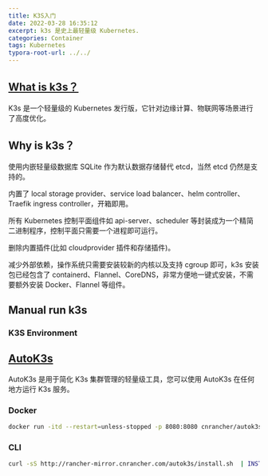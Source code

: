 ```yaml
---
title: K3S入门
date: 2022-03-28 16:35:12
excerpt: k3s 是史上最轻量级 Kubernetes.
categories: Container
tags: Kubernetes
typora-root-url: ../../
---
```


## [What is k3s？](https://docs.rancher.cn/docs/k3s/_index)

K3s 是一个轻量级的 Kubernetes 发行版，它针对边缘计算、物联网等场景进行了高度优化。

## Why is k3s？

使用内嵌轻量级数据库 SQLite 作为默认数据存储替代 etcd，当然 etcd 仍然是支持的。

内置了 local storage provider、service load balancer、helm controller、Traefik ingress controller，开箱即用。

所有 Kubernetes 控制平面组件如 api-server、scheduler 等封装成为一个精简二进制程序，控制平面只需要一个进程即可运行。

删除内置插件(比如 cloudprovider 插件和存储插件)。

减少外部依赖，操作系统只需要安装较新的内核以及支持 cgroup 即可，k3s 安装包已经包含了 containerd、Flannel、CoreDNS，非常方便地一键式安装，不需要额外安装 Docker、Flannel 等组件。

## Manual run k3s

### K3S Environment

## [AutoK3s](https://docs.rancher.cn/docs/k3s/autok3s/_index)

AutoK3s 是用于简化 K3s 集群管理的轻量级工具，您可以使用 AutoK3s 在任何地方运行 K3s 服务。

### Docker

```Bash
docker run -itd --restart=unless-stopped -p 8080:8080 cnrancher/autok3s:v0.4.5
```

### CLI

```Bash
curl -sS http://rancher-mirror.cnrancher.com/autok3s/install.sh  | INSTALL_AUTOK3S_MIRROR=cn sh
```